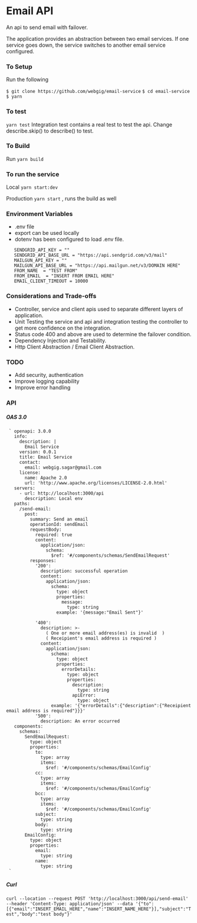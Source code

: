 # Email API
An api to send email with failover. 

The application provides an abstraction between two email services. 
If one service goes down, the service switches to another email service configured.

### To Setup
Run the following

`$ git clone https://github.com/webgig/email-service`
`$ cd email-service`
`$ yarn`
### To test
``yarn test``
Integration test contains a real test to test the api. Change describe.skip() to describe() to test.

### To Build
Run 
`yarn build`

### To run the service
Local `yarn start:dev`

Production `yarn start` , runs the build as well


### Environment Variables
- .env file
- export can be used locally
- dotenv has been configured to load .env file.
 
````  
   SENDGRID_API_KEY = ""
   SENDGRID_API_BASE_URL = "https://api.sendgrid.com/v3/mail"
   MAILGUN_API_KEY = ""
   MAILGUN_API_BASE_URL = "https://api.mailgun.net/v3/DOMAIN HERE"
   FROM_NAME  = "TEST FROM"
   FROM_EMAIL  = "INSERT FROM EMAIL HERE" 
   EMAIL_CLIENT_TIMEOUT = 10000
````
### Considerations and Trade-offs
* Controller, service and client apis used to separate different layers of application.
* Unit Testing the service and api and integration testing the controller to get more confidence on the integration.
* Status code 400 and above are used to determine the failover condition.
* Dependency Injection and Testability.
* Http Client Abstraction / Email Client Abstraction.
   
### TODO
* Add security, authentication
* Improve logging capability
* Improve error handling

### API

##### OAS 3.0 
     ` openapi: 3.0.0
       info:
         description: |
           Email Service
         version: 0.0.1
         title: Email Service
         contact:
           email: webgig.sagar@gmail.com
         license:
           name: Apache 2.0
           url: 'http://www.apache.org/licenses/LICENSE-2.0.html'
       servers:
         - url: http://localhost:3000/api
           description: Local env
       paths:
         /send-email:
           post:
             summary: Send an email
             operationId: sendEmail
             requestBody:
               required: true
               content:
                 application/json:
                   schema:
                     $ref: '#/components/schemas/SendEmailRequest'
             responses:
               '200':
                 description: successful operation
                 content:
                   application/json:
                     schema:
                       type: object
                       properties:
                         message: 
                           type: string
                       example: '{message:"Email Sent"}'
               
               '400':
                 description: >-
                   ( One or more email address(es) is invalid  )
                   ( Receipient's email address is required )
                 content:
                   application/json:
                     schema:
                       type: object
                       properties:
                         errorDetails:
                           type: object
                           properties:
                             description:
                               type: string
                             apiError:
                               type: object
                     example: '{"errorDetails":{"description":{"Receipient email address is required"}}}'
               '500':
                 description: An error occurred     
       components:
         schemas:
           SendEmailRequest:
             type: object
             properties:
               to:
                 type: array
                 items:
                   $ref: '#/components/schemas/EmailConfig'
               cc:
                 type: array
                 items:
                   $ref: '#/components/schemas/EmailConfig'
               bcc:
                 type: array
                 items:
                   $ref: '#/components/schemas/EmailConfig'
               subject:
                 type: string
               body:
                 type: string
           EmailConfig:
             type: object
             properties:
               email:
                 type: string
               name:
                 type: string
     `
 ##### Curl
 `curl --location --request POST 'http://localhost:3000/api/send-email'  --header 'Content-Type: application/json' --data '{"to":[{"email":"INSERT_EMAIL_HERE","name":"INSERT_NAME_HERE"}],"subject":"Test","body":"test body"}'`
  
